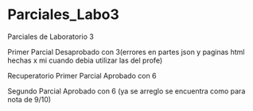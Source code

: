 # Parciales_Labo3
Parciales de Laboratorio 3 

Primer Parcial 
Desaprobado con 3(errores en partes json y paginas html hechas x mi cuando debia utilizar las del profe)

Recuperatorio Primer Parcial
Aprobado con 6

Segundo Parcial 
Aprobado con 6 (ya se arreglo se encuentra como para nota de 9/10)
